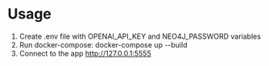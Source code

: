 # Usage

1. Create .env file with OPENAI_API_KEY and NEO4J_PASSWORD variables
2. Run docker-compose: docker-compose up --build 
3. Connect to the app http://127.0.0.1:5555
